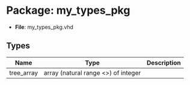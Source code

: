 # Package: my_types_pkg 

- **File**: my_types_pkg.vhd
## Types

| Name       | Type                                | Description |
| ---------- | ----------------------------------- | ----------- |
| tree_array | array (natural range <>) of integer |             |
